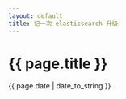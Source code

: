 ```yaml
---
layout: default
title: 记一次 elasticsearch 升级
---
```

# {{ page.title }}
{{ page.date | date_to_string }}
<!-- 
## 背景

最近在做私有化部署项目时，由于该项目涉及多个子系统，为避免客户维护多个版本的中间件，所以需要统一中间件的版本，elasticsearch（以下简称es）就是其中之一，项目需要将 es 升级到 6.x，我所负责的子系统由于之前使用的是 2.1.2 版本的集群，因为两个主要版本升级（2.x到5.x到6.x），导致无法直接迁移数据，踩了不少的坑，因此将升级迁移过程做了以下总结，希望给需要的同学提供一点帮助。

## 升级集群

事实上，升级集群并不需要我们做什么，因为我们采用的方式是新建一个高版本集群，而且集群部署是运维同学负责的，我们只需要提供集群的大致配置即可。

## 数据迁移

由于原集群是应用于线上业务，里面已经有了生产数据，所以只升级集群是不够的，我们还需要迁移数据。而运维同学暂时不支持数据迁移服务，需要我们自己迁移。那么问题来了，如何把 2.x 的数据迁移到 6.x 呢，下面跟大家聊一下我的数据迁移之路。

运维同学提供了两个方案，重新灌数据和从原集群读取数据写入新集群，灌数据于我们并不适用，因为业务数据并不是固定的。然后就是读取数据写入新集群，这种方法因为需要写代码，这样就需要时间了，然后我就想有没有其他办法实现呢？

升级迁移数据，这是一个经常会遇到的场景，并不是一个特殊需求，普遍需要的东西，用户量也会很大，也就会有相应的方案或工具产生以提高效率。于是，我便上网搜索，网上提到了很多的工具，[Elasticsearch史上最全最常用工具清单](https://www.itcodemonkey.com/article/5265.html)、[ElasticSearch集群迁移和升级总结](http://tech.lede.com/2017/10/24/rd/server/ElasticSearch_migration_upgrade/) 等文章都多次提到了比较常用的三个工具Elasticsearch-migration、Elasticsearch-Exporter 和 Elasticsearch-dump，然而，看过这些工具的介绍才发现，这些工具近来没怎么更新，也许已经趋于稳定，但是并不支持直接从 2.x 将数据迁移到 6.x。如果有同学的需求只是升级到 5.x 可以尝试使用这几个工具。

已有工具不能用，再想其他办法。官方总是比其他人的文章值得信任，毕竟现在网上很多文章都是不验证就直接转载，很多时候照着网友的总结做了很久结果发现是有问题的，这时候就很郁闷了，所以先去官方看看有没有相应的方法。
[官方论坛提供的方案](https://discuss.elastic.co/t/migration-from-es2-1-to-es6-4/152600)，该方案是 es 团队成员提供的，里面提到了两种方法，
- 先升级到最新的 5.x版本，在 5.x 正常运行后，从 5.x 升级到 6.x；
- 并行运行两个集群，将索引逐个切换到新集群。

第一个方法由于我们升级方式是新建集群，所以不适用，第二个方法使用双写方式，业务数据同时写入两个集群，考虑到索引过期时间，该方案周期相对较长，打算先试试其他办法。

回到了最初运维的方案，读取原集群数据写入新集群，虽然有一定工作量，但是感觉应该不需要太久。说干就干，然而是我估计太乐观，程序写好了，也跑起来了，一部分数据已经写入了新集群，突然 `no alive nodes found in your cluster`，这是个什么情况，看看页面工具，可以查询，怎么就在程序里不行里呢，查了好久没有找到解决方案，已经耗时两天了，而这个迁移工具对目前来说也就用于两个地方，考虑到投入产出比，再加上经过沟通，使用双写方案虽然周期较长但也勉强可以接受，所以最终决定使用双写方案，自己实现工具的方法夭折了。后来用了 go 的官方库，发现一个 close 方法，考虑可能是连接过于频繁导致的。

虽然最终选择了双写方案，但是这个方案感觉并不好，所以我也没有放弃，业余时间我依旧在找其他办法，在我搜索的过程中，我发现了一个词经常出现，`reindex`，后来突然想着在官方文档里搜一下这个词，然后我就发现了[使用远程的 reindex 可以将 5.6 之前的集群迁移到 6.x 而不会中断服务](https://www.elastic.co/guide/en/elasticsearch/reference/current/reindex-upgrade-remote.html)，这个方法需要修改集群配置，即在`elasticsearch.yml` 将原集群加入白名单，由于运维不支持修改配置，所以暂时没有尝试。

## 总结

这是一次 es 升级实践的经验，这也是一次解决问题步骤的分析，这也是寻找更优方案的努力。虽然我尝试的方案失败了，但也许你有其他的思路或想法，欢迎一起讨论。
 -->
